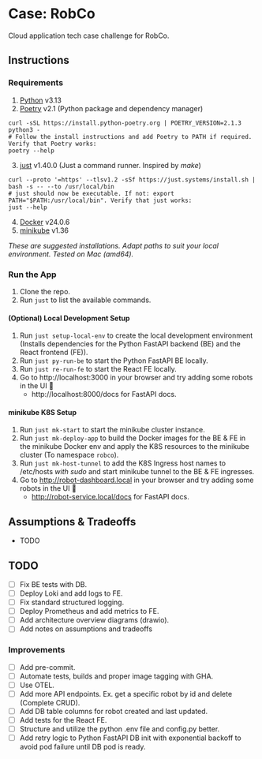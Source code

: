 # Case: RobCo
Cloud application tech case challenge for RobCo.

## Instructions

### Requirements
1. [Python](https://docs.python.org/3/using/unix.html#getting-and-installing-the-latest-version-of-python) v3.13
2. [Poetry](https://python-poetry.org/docs/#installation) v2.1 (Python package and dependency manager)
```
curl -sSL https://install.python-poetry.org | POETRY_VERSION=2.1.3 python3 -
# Follow the install instructions and add Poetry to PATH if required. Verify that Poetry works:
poetry --help
```
3. [just](https://github.com/casey/just?tab=readme-ov-file#installation) v1.40.0 (Just a command runner. Inspired by _make_)
```
curl --proto '=https' --tlsv1.2 -sSf https://just.systems/install.sh | bash -s -- --to /usr/local/bin
# just should now be executable. If not: export PATH="$PATH:/usr/local/bin". Verify that just works:
just --help
```
4. [Docker](https://docs.docker.com/desktop/) v24.0.6
5. [minikube](https://minikube.sigs.k8s.io/docs/start) v1.36

_These are suggested installations. Adapt paths to suit your local environment. Tested on Mac (amd64)._

### Run the App
1. Clone the repo.
2. Run `just` to list the available commands.

#### (Optional) Local Development Setup
1. Run `just setup-local-env` to create the local development environment (Installs dependencies for the Python FastAPI backend (BE) and the React frontend (FE)).
2. Run `just py-run-be` to start the Python FastAPI BE locally.
3. Run `just re-run-fe` to start the React FE locally.
4. Go to http://localhost:3000 in your browser and try adding some robots in the UI 🤖
   - http://localhost:8000/docs for FastAPI docs.

#### minikube K8S Setup
1. Run `just mk-start` to start the minikube cluster instance.
2. Run `just mk-deploy-app` to build the Docker images for the BE & FE in the minikube Docker env and apply the K8S resources to the minikube cluster (To namespace `robco`).
3. Run `just mk-host-tunnel` to add the K8S Ingress host names to /etc/hosts _with sudo_ and start minikube tunnel to the BE & FE ingresses.
4. Go to http://robot-dashboard.local in your browser and try adding some robots in the UI 🤖
   - http://robot-service.local/docs for FastAPI docs.

## Assumptions & Tradeoffs
- TODO

## TODO
- [ ] Fix BE tests with DB.
- [ ] Deploy Loki and add logs to FE.
- [ ] Fix standard structured logging.
- [ ] Deploy Prometheus and add metrics to FE.
- [ ] Add architecture overview diagrams (drawio).
- [ ] Add notes on assumptions and tradeoffs

### Improvements
- [ ] Add pre-commit.
- [ ] Automate tests, builds and proper image tagging with GHA.
- [ ] Use OTEL.
- [ ] Add more API endpoints. Ex. get a specific robot by id and delete (Complete CRUD).
- [ ] Add DB table columns for robot created and last updated.
- [ ] Add tests for the React FE.
- [ ] Structure and utilize the python .env file and config.py better.
- [ ] Add retry logic to Python FastAPI DB init with exponential backoff to avoid pod failure until DB pod is ready.
